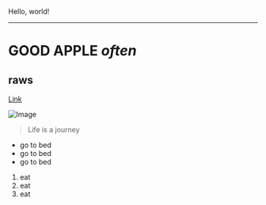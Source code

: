 Hello, world!
***
# GOOD  **APPLE**  *often* 
## raws
[Link](http://google.com)

![Image](https://images.app.goo.gl/neLdx4aVd5JS8t6M8)


> Life is a journey
* go to bed    
* go to bed
* go to bed
1) eat
2) eat
3) eat
